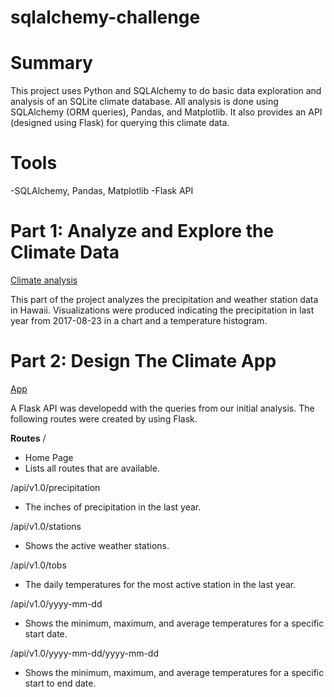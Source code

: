 # sqlalchemy-challenge
 
 
# Summary
This project uses Python and SQLAlchemy to do basic data exploration and analysis of an SQLite climate database. All analysis is done using SQLAlchemy (ORM queries), Pandas, and Matplotlib. It also provides an API (designed using Flask) for querying this climate data.

# Tools
-SQLAlchemy, Pandas, Matplotlib
-Flask API


# Part 1: Analyze and Explore the Climate Data
[Climate analysis](https://github.com/Solarnite/sqlalchemy-challenge/blob/main/SurfsUp/climate_analysis.ipynb)

This part of the project analyzes the precipitation and weather station data in Hawaii. Visualizations were produced indicating the precipitation in last year from 2017-08-23 in a chart and a temperature histogram.

# Part 2: Design The Climate App
[App](https://github.com/Solarnite/sqlalchemy-challenge/blob/main/SurfsUp/app.py)

A Flask API was developedd with the queries from our initial analysis.
The following routes were created by using Flask.

**Routes**
/
   
   - Home Page
   - Lists all routes that are available.
   
/api/v1.0/precipitation

   - The inches of precipitation in the last year.
   
/api/v1.0/stations

   - Shows the active weather stations.
   
/api/v1.0/tobs

   - The daily temperatures for the most active station in the last year.
   
/api/v1.0/yyyy-mm-dd

   - Shows the minimum, maximum, and average temperatures for a specific start date.
   
/api/v1.0/yyyy-mm-dd/yyyy-mm-dd

   - Shows the minimum, maximum, and average temperatures for a specific start to end date.

